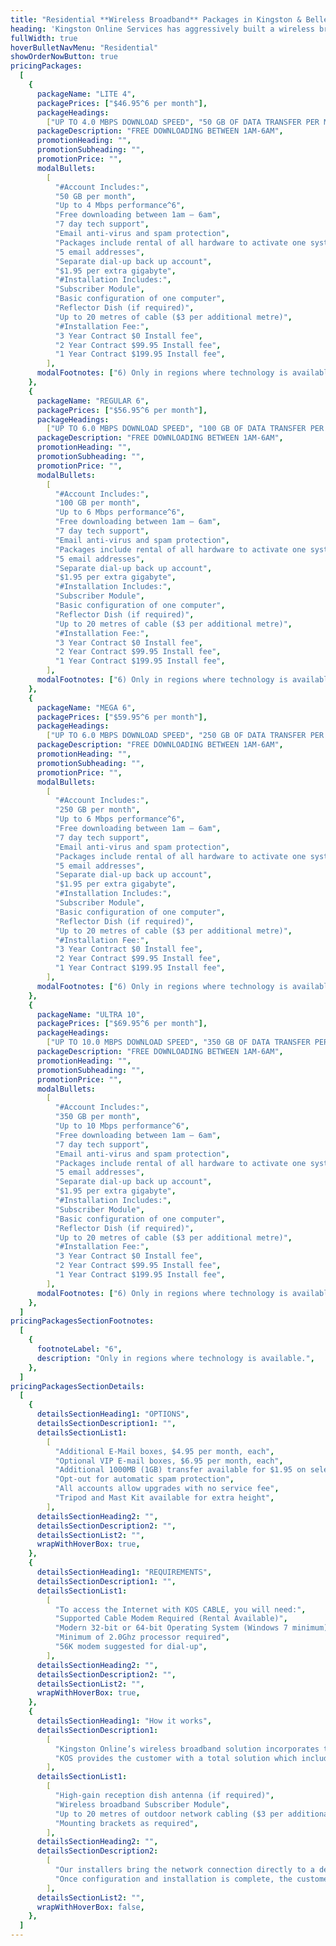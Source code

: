 ```yaml
---
title: "Residential **Wireless Broadband** Packages in Kingston & Belleville, Ontario"
heading: 'Kingston Online Services has aggressively built a wireless broadband network in Southeastern Ontario to accommodate the needs of our rural customers. <Link href="/coverage">Click here for our coverage area</Link>.'
fullWidth: true
hoverBulletNavMenu: "Residential"
showOrderNowButton: true
pricingPackages:
  [
    {
      packageName: "LITE 4",
      packagePrices: ["$46.95^6 per month"],
      packageHeadings:
        ["UP TO 4.0 MBPS DOWNLOAD SPEED", "50 GB OF DATA TRANSFER PER MONTH"],
      packageDescription: "FREE DOWNLOADING BETWEEN 1AM-6AM",
      promotionHeading: "",
      promotionSubheading: "",
      promotionPrice: "",
      modalBullets:
        [
          "#Account Includes:",
          "50 GB per month",
          "Up to 4 Mbps performance^6",
          "Free downloading between 1am – 6am",
          "7 day tech support",
          "Email anti-virus and spam protection",
          "Packages include rental of all hardware to activate one system",
          "5 email addresses",
          "Separate dial-up back up account",
          "$1.95 per extra gigabyte",
          "#Installation Includes:",
          "Subscriber Module",
          "Basic configuration of one computer",
          "Reflector Dish (if required)",
          "Up to 20 metres of cable ($3 per additional metre)",
          "#Installation Fee:",
          "3 Year Contract $0 Install fee",
          "2 Year Contract $99.95 Install fee",
          "1 Year Contract $199.95 Install fee",
        ],
      modalFootnotes: ["6) Only in regions where technology is available"],
    },
    {
      packageName: "REGULAR 6",
      packagePrices: ["$56.95^6 per month"],
      packageHeadings:
        ["UP TO 6.0 MBPS DOWNLOAD SPEED", "100 GB OF DATA TRANSFER PER MONTH"],
      packageDescription: "FREE DOWNLOADING BETWEEN 1AM-6AM",
      promotionHeading: "",
      promotionSubheading: "",
      promotionPrice: "",
      modalBullets:
        [
          "#Account Includes:",
          "100 GB per month",
          "Up to 6 Mbps performance^6",
          "Free downloading between 1am – 6am",
          "7 day tech support",
          "Email anti-virus and spam protection",
          "Packages include rental of all hardware to activate one system",
          "5 email addresses",
          "Separate dial-up back up account",
          "$1.95 per extra gigabyte",
          "#Installation Includes:",
          "Subscriber Module",
          "Basic configuration of one computer",
          "Reflector Dish (if required)",
          "Up to 20 metres of cable ($3 per additional metre)",
          "#Installation Fee:",
          "3 Year Contract $0 Install fee",
          "2 Year Contract $99.95 Install fee",
          "1 Year Contract $199.95 Install fee",
        ],
      modalFootnotes: ["6) Only in regions where technology is available"],
    },
    {
      packageName: "MEGA 6",
      packagePrices: ["$59.95^6 per month"],
      packageHeadings:
        ["UP TO 6.0 MBPS DOWNLOAD SPEED", "250 GB OF DATA TRANSFER PER MONTH"],
      packageDescription: "FREE DOWNLOADING BETWEEN 1AM-6AM",
      promotionHeading: "",
      promotionSubheading: "",
      promotionPrice: "",
      modalBullets:
        [
          "#Account Includes:",
          "250 GB per month",
          "Up to 6 Mbps performance^6",
          "Free downloading between 1am – 6am",
          "7 day tech support",
          "Email anti-virus and spam protection",
          "Packages include rental of all hardware to activate one system",
          "5 email addresses",
          "Separate dial-up back up account",
          "$1.95 per extra gigabyte",
          "#Installation Includes:",
          "Subscriber Module",
          "Basic configuration of one computer",
          "Reflector Dish (if required)",
          "Up to 20 metres of cable ($3 per additional metre)",
          "#Installation Fee:",
          "3 Year Contract $0 Install fee",
          "2 Year Contract $99.95 Install fee",
          "1 Year Contract $199.95 Install fee",
        ],
      modalFootnotes: ["6) Only in regions where technology is available"],
    },
    {
      packageName: "ULTRA 10",
      packagePrices: ["$69.95^6 per month"],
      packageHeadings:
        ["UP TO 10.0 MBPS DOWNLOAD SPEED", "350 GB OF DATA TRANSFER PER MONTH"],
      packageDescription: "FREE DOWNLOADING BETWEEN 1AM-6AM",
      promotionHeading: "",
      promotionSubheading: "",
      promotionPrice: "",
      modalBullets:
        [
          "#Account Includes:",
          "350 GB per month",
          "Up to 10 Mbps performance^6",
          "Free downloading between 1am – 6am",
          "7 day tech support",
          "Email anti-virus and spam protection",
          "Packages include rental of all hardware to activate one system",
          "5 email addresses",
          "Separate dial-up back up account",
          "$1.95 per extra gigabyte",
          "#Installation Includes:",
          "Subscriber Module",
          "Basic configuration of one computer",
          "Reflector Dish (if required)",
          "Up to 20 metres of cable ($3 per additional metre)",
          "#Installation Fee:",
          "3 Year Contract $0 Install fee",
          "2 Year Contract $99.95 Install fee",
          "1 Year Contract $199.95 Install fee",
        ],
      modalFootnotes: ["6) Only in regions where technology is available"],
    },
  ]
pricingPackagesSectionFootnotes:
  [
    {
      footnoteLabel: "6",
      description: "Only in regions where technology is available.",
    },
  ]
pricingPackagesSectionDetails:
  [
    {
      detailsSectionHeading1: "OPTIONS",
      detailsSectionDescription1: "",
      detailsSectionList1:
        [
          "Additional E-Mail boxes, $4.95 per month, each",
          "Optional VIP E-mail boxes, $6.95 per month, each",
          "Additional 1000MB (1GB) transfer available for $1.95 on select services",
          "Opt-out for automatic spam protection",
          "All accounts allow upgrades with no service fee",
          "Tripod and Mast Kit available for extra height",
        ],
      detailsSectionHeading2: "",
      detailsSectionDescription2: "",
      detailsSectionList2: "",
      wrapWithHoverBox: true,
    },
    {
      detailsSectionHeading1: "REQUIREMENTS",
      detailsSectionDescription1: "",
      detailsSectionList1:
        [
          "To access the Internet with KOS CABLE, you will need:",
          "Supported Cable Modem Required (Rental Available)",
          "Modern 32-bit or 64-bit Operating System (Windows 7 minimum)",
          "Minimum of 2.0Ghz processor required",
          "56K modem suggested for dial-up",
        ],
      detailsSectionHeading2: "",
      detailsSectionDescription2: "",
      detailsSectionList2: "",
      wrapWithHoverBox: true,
    },
    {
      detailsSectionHeading1: "How it works",
      detailsSectionDescription1:
        [
          "Kingston Online’s wireless broadband solution incorporates towers which are supplied Internet transit via high-speed backhaul routers to our central network. None of our solution uses high-latency satellite transit or high speed DSL solutions designed for low priority retail markets as in the case of some market competitors. KOS Broadband Wireless is Internet access done right.",
          "KOS provides the customer with a total solution which includes the hardware required for the service and an installation component that takes the guesswork out of the process. KOS installs the following for each customer:",
        ],
      detailsSectionList1:
        [
          "High-gain reception dish antenna (if required)",
          "Wireless broadband Subscriber Module",
          "Up to 20 metres of outdoor network cabling ($3 per additional metre)",
          "Mounting brackets as required",
        ],
      detailsSectionHeading2: "",
      detailsSectionDescription2:
        [
          "Our installers bring the network connection directly to a designated demarc position in your home or business, just as the phone company does with its service. The customer then will be required to make available a computer to test with and configure.",
          "Once configuration and installation is complete, the customer will be able to receive signal from one of KOS’ towers and access the Internet as if they were using it over a high speed line of some other sort. Latency should be under 50ms in most cases, which is suitable for online gaming, voice over IP and other applications that require low latency.",
        ],
      detailsSectionList2: "",
      wrapWithHoverBox: false,
    },
  ]
---
```

